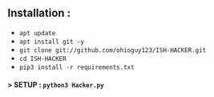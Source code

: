 
## Installation :

* `apt update`
* `apt install git -y`
* `git clone git://github.com/ohioguy123/ISH-HACKER.git`
* `cd ISH-HACKER`
* `pip3 install -r requirements.txt`
#### > SETUP : `python3 Hacker.py`